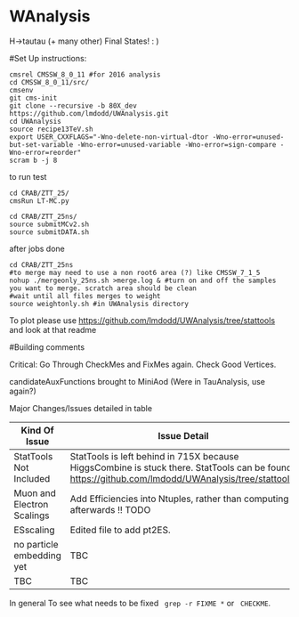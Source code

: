 WAnalysis
==========

H->tautau (+ many other) Final States! : )


#Set Up instructions:

```
cmsrel CMSSW_8_0_11 #for 2016 analysis
cd CMSSW_8_0_11/src/
cmsenv
git cms-init 
git clone --recursive -b 80X_dev https://github.com/lmdodd/UWAnalysis.git   
cd UWAnalysis
source recipe13TeV.sh
export USER_CXXFLAGS="-Wno-delete-non-virtual-dtor -Wno-error=unused-but-set-variable -Wno-error=unused-variable -Wno-error=sign-compare -Wno-error=reorder"
scram b -j 8
```
to run test

```
cd CRAB/ZTT_25/
cmsRun LT-MC.py
```

```
cd CRAB/ZTT_25ns/
source submitMCv2.sh
source submitDATA.sh
```

after jobs done

```
cd CRAB/ZTT_25ns
#to merge may need to use a non root6 area (?) like CMSSW_7_1_5 
nohup ./mergeonly_25ns.sh >merge.log & #turn on and off the samples you want to merge. scratch area should be clean
#wait until all files merges to weight
source weightonly.sh #in UWAnalysis directory
```

To plot please use https://github.com/lmdodd/UWAnalysis/tree/stattools and look at that readme




#Building comments

Critical: Go Through CheckMes and FixMes again. Check Good Vertices.

candidateAuxFunctions brought to MiniAod (Were in TauAnalysis, use again?)

Major Changes/Issues detailed in table

| Kind Of Issue  | Issue Detail |
| ------------- | ------------- |
| StatTools Not Included  | StatTools is left behind in 715X because HiggsCombine is stuck there. StatTools can be found https://github.com/lmdodd/UWAnalysis/tree/stattools.  |
| Muon and Electron Scalings | Add Efficiencies into Ntuples, rather than computing afterwards !! TODO|
| ESscaling | Edited file to add pt2ES. |
| no particle embedding yet | TBC |
| TBC | TBC |

In general To see what needs to be fixed ``` grep -r FIXME *``` or ``` CHECKME```. 


